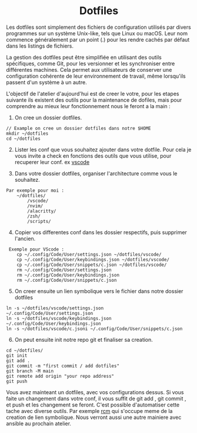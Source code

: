 <h1 align="center">Dotfiles</h1>

Les dotfiles sont simplement des fichiers de configuration utilisés par divers programmes sur un système Unix-like, tels que Linux ou macOS. Leur nom commence généralement par un point (.) pour les rendre cachés par défaut dans les listings de fichiers.

La gestion des dotfiles peut être simplifiée en utilisant des outils spécifiques, comme Git, pour les versionner et les synchroniser entre différentes machines. Cela permet aux utilisateurs de conserver une configuration cohérente de leur environnement de travail, même lorsqu'ils passent d'un système à un autre.

L'objectif de l'atelier d'aujourd'hui est de creer le votre, pour les etapes suivante ils existent des outils pour la maintenance
de dofiles, mais pour comprendre au mieux leur fonctionnement nous le feront a la main :

1. On cree un dossier dotfiles.

``` 
// Example on cree un dossier dotfiles dans notre $HOME
mkdir ~/dotfiles
cd ~/dotfiles
```

2. Lister les conf que vous souhaitez ajouter dans votre dotfile.
Pour cela je vous invite a check en fonctions des outils que vous utilise, pour recuperer leur conf. ex [vscode](https://anhari.dev/blog/saving-vscode-settings-in-your-dotfiles)

3. Dans votre dossier dotfiles, organiser l'architecture comme vous le souhaitez.

```
Par exemple pour moi :
    ~/dotfiles/
        /vscode/
        /nvim/
        /alacritty/
        /zsh/
        /scripts/
```

4. Copier vos differentes conf dans les dossier respectifs, puis supprimer l'ancien.

```
 Exemple pour VScode : 
    cp ~/.config/Code/User/settings.json ~/dotfiles/vscode/
    cp ~/.config/Code/User/keybindings.json ~/dotfiles/vscode/
    cp ~/.config/Code/User/snippets/c.json ~/dotfiles/vscode/
    rm ~/.config/Code/User/settings.json
    rm ~/.config/Code/User/keybindings.json
    rm ~/.config/Code/User/snippets/c.json
```

5. On creer ensuite un lien symbolique vers le fichier dans notre dossier dotfiles

```
ln -s ~/dotfiles/vscode/settings.json ~/.config/Code/User/settings.json
ln -s ~/dotfiles/vscode/keybindings.json ~/.config/Code/User/keybindings.json
ln -s ~/dotfiles/vscode/c.jsoni ~/.config/Code/User/snippets/c.json
```

6. On peut ensuite init notre repo git et finaliser sa creation.

```
cd ~/dotfiles/
git init
git add .
git commit -m "first commit / add dotfiles"
git branch -M main
git remote add origin "your repo address"
git push
```

Vous avez mainteant un dotfiles, avec vos configurations dessus. Si vous faite un changement dans votre conf, il vous suffit
de git add , git commit , et push et les changement se feront. C'est possible d'automatiser cette tache avec diverse outils.
Par exemple [rcm](https://github.com/thoughtbot/rcm) qui s'occupe meme de la creation de lien symbolique.
Nous verront aussi une autre mainiere avec ansible au prochain atelier.
